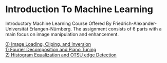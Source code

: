 # Introduction To Machine Learning

Introductory Machine Learning Course Offered By Friedrich-Alexander-Universität Erlangen-Nürnberg. The assignment consists of 6 parts with a main focus on image manipulation and enhancement. 

[0) Image Loading, Cliping, and Inversion ](exercise0/) <br>
[1) Fourier Decomposition and Piano Tuning ](exercise1/) <br>
[2) Histogram Equalization and OTSU edge Detection ](exercise1/)
